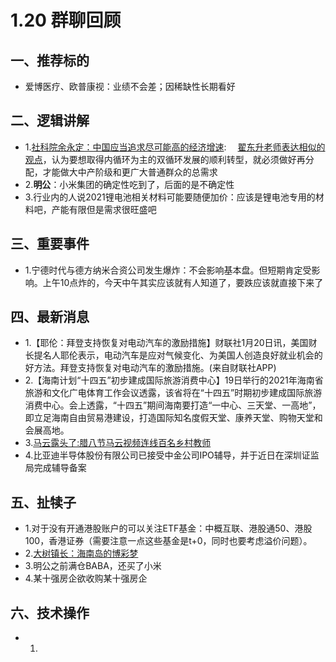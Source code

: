 # 1.20 群聊回顾

## 一、推荐标的
+ 爱博医疗、欧普康视：业绩不会差；因稀缺性长期看好


## 二、逻辑讲解
+ 1.[社科院余永定：中国应当追求尽可能高的经济增速](https://www.guancha.cn/YuYongDing/2021_01_20_578498.shtml):
&emsp;[翟东升老师表达相似的观点](https://www.bilibili.com/read/mobile/9354684?share_medium=android&share_plat=android&share_source=WEIXIN&share_tag=s_i&timestamp=1611104922&unique_k=SjCR3u)，认为要想取得内循环为主的双循环发展的顺利转型，就必须做好再分配，才能做大中产阶级和更广大普通群众的总需求
+ 2.**明公**：小米集团的确定性吃到了，后面的是不确定性
+ 3.行业内的人说2021锂电池相关材料可能要随便加价：应该是锂电池专用的材料吧，产能有限但是需求很旺盛吧

## 三、重要事件
+ 1.宁德时代与德方纳米合资公司发生爆炸：不会影响基本盘。但短期肯定受影响。上午10点炸的，今天中午其实应该就有人知道了，要跌应该就直接下来了

## 四、最新消息
+ 1.【耶伦：拜登支持恢复对电动汽车的激励措施】财联社1月20日讯，美国财长提名人耶伦表示，电动汽车是应对气候变化、为美国人创造良好就业机会的好方法。拜登支持恢复对电动汽车的激励措施。(来自财联社APP)
+ 2.【海南计划“十四五”初步建成国际旅游消费中心】19日举行的2021年海南省旅游和文化广电体育工作会议透露，该省将在“十四五”时期初步建成国际旅游消费中心。会上透露，“十四五”期间海南要打造“一中心、三天堂、一高地”，即立足海南自由贸易港建设，打造国际知名度假天堂、康养天堂、购物天堂和会展高地。
+ 3.[马云露头了:腊八节马云视频连线百名乡村教师](https://m.10jqka.com.cn/20210120/c626346685.shtml?fontzoom=yes&client_userid=umspN&share_hxapp=gsc&share_action=&back_source=wxhy)
+ 4.比亚迪半导体股份有限公司已接受中金公司IPO辅导，并于近日在深圳证监局完成辅导备案

## 五、扯犊子
+ 1.对于没有开通港股账户的可以关注ETF基金：中概互联、港股通50、港股100，香港证券（需要注意一点这些基金是t+0，同时也要考虑溢价问题）。
+ 2.[大树镇长：海南岛的博彩梦](https://mp.weixin.qq.com/s/fkBnCNG0MOtKzSEfXaOtXA)
+ 3.明公之前满仓BABA，还买了小米
+ 4.某十强房企欲收购某十强房企
## 六、技术操作
+ 1.